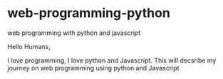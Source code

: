 # web-programming-python
web programming with python and javascript

Hello Humans,

I love programming, I love python and Javascript. This will decsribe my journey on web programming using python and Javascript
